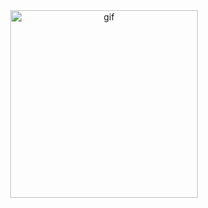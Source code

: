 <div align=center>
          <img alt="gif" align="center" src="https://github.com/AlexisBouteloup/Alexis-Bouteloup/blob/main/git_gif.pngf" width=300 height=300/>
    </div>
